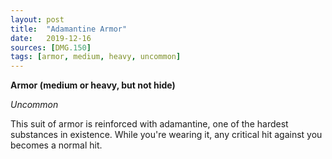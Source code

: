 ```yaml
---
layout: post
title:  "Adamantine Armor"
date:   2019-12-16
sources: [DMG.150]
tags: [armor, medium, heavy, uncommon]
---
```


**Armor (medium or heavy, but not hide)**

*Uncommon*

This suit of armor is reinforced with adamantine, one of the hardest substances in existence. While you're wearing it, any critical hit against you becomes a normal hit.